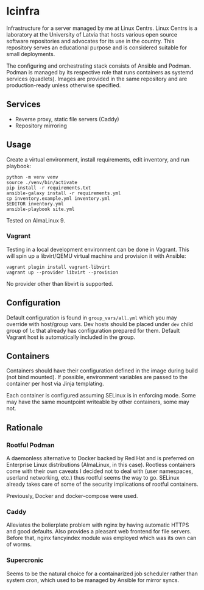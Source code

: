 # lcinfra

Infrastructure for a server managed by me at Linux Centrs. Linux Centrs is a laboratory at the University of Latvia
that hosts various open source software repositories and advocates for its use in the country. This repository serves
an educational purpose and is considered suitable for small deployments.

The configuring and orchestrating stack consists of Ansible and Podman. Podman is managed by its respective role that
runs containers as systemd services (quadlets). Images are provided in the same repository and are production-ready unless
otherwise specified.

## Services

- Reverse proxy, static file servers (Caddy)
- Repository mirroring

## Usage

Create a virtual environment, install requirements, edit inventory, and run playbook:

```shell
python -m venv venv
source ./venv/bin/activate
pip install -r requirements.txt
ansible-galaxy install -r requirements.yml
cp inventory.example.yml inventory.yml
$EDITOR inventory.yml
ansible-playbook site.yml
```

Tested on AlmaLinux 9.

### Vagrant

Testing in a local development environment can be done in Vagrant. This will spin up a libvirt/QEMU virtual machine and provision it
with Ansible:

```shell
vagrant plugin install vagrant-libvirt
vagrant up --provider libvirt --provision
```

No provider other than libvirt is supported.

## Configuration

Default configuration is found in `group_vars/all.yml` which you may override with host/group vars. Dev hosts should be placed under
`dev` child group of `lc` that already has configuration prepared for them. Default Vagrant host is automatically included in the group.

## Containers

Containers should have their configuration defined in the image during build (not bind mounted). If possible, environment variables
are passed to the container per host via Jinja templating.

Each container is configured assuming SELinux is in enforcing mode. Some may have the same mountpoint writeable by other containers,
some may not.

## Rationale

### Rootful Podman

A daemonless alternative to Docker backed by Red Hat and is preferred on Enterprise Linux distributions (AlmaLinux, in this case).
Rootless containers come with their own caveats I decided not to deal with (user namespaces, userland networking, etc.) thus rootful
seems the way to go. SELinux already takes care of some of the security implications of rootful containers.

Previously, Docker and docker-compose were used.

### Caddy

Alleviates the bolierplate problem with nginx by having automatic HTTPS and good defaults. Also provides a pleasant web frontend for
file servers. Before that, nginx fancyindex module was employed which was its own can of worms.

### Supercronic

Seems to be the natural choice for a containarized job scheduler rather than system cron, which used to be managed by Ansible for mirror syncs.
